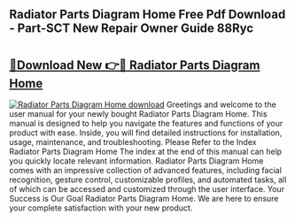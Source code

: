 ## Radiator Parts Diagram Home Free Pdf Download - Part-SCT New Repair Owner Guide 88Ryc

# <h2><a href="http://dfm0l9w.blite.top/?on=Radiator+Parts+Diagram+Home">🔗Download New 👉🔴 Radiator Parts Diagram Home</a></h2>

[![Radiator Parts Diagram Home download](https://i.imgur.com/lujVjoI.png)](http://dfm0l9w.blite.top/?on=Radiator+Parts+Diagram+Home)
Greetings and welcome to the user manual for your newly bought Radiator Parts Diagram Home. This manual is designed to help you navigate the features and functions of your product with ease. Inside, you will find detailed instructions for installation, usage, maintenance, and troubleshooting. Please Refer to the Index Radiator Parts Diagram Home The index at the end of this manual can help you quickly locate relevant information. Radiator Parts Diagram Home comes with an impressive collection of advanced features, including facial recognition, gesture control, customizable profiles, and automated tasks, all of which can be accessed and customized through the user interface. Your Success is Our Goal Radiator Parts Diagram Home. We are here to ensure your complete satisfaction with your new product.
